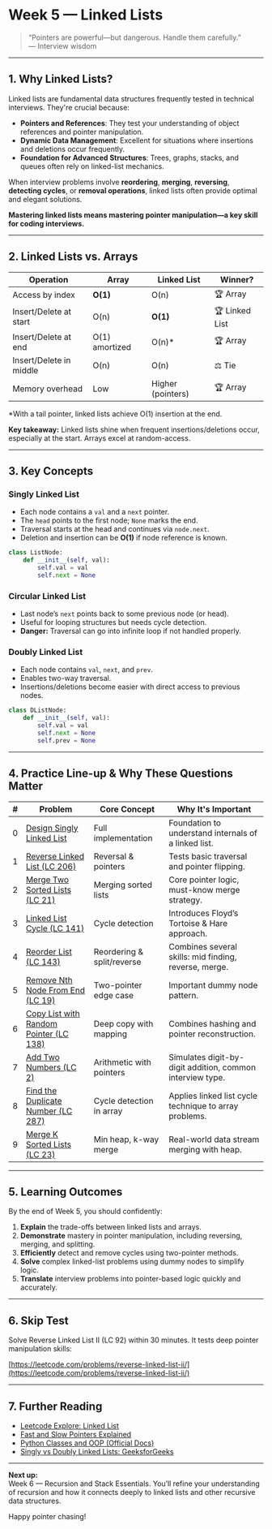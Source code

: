 # Week 5 — Linked Lists

> “Pointers are powerful—but dangerous. Handle them carefully.”\
> — Interview wisdom

---

## 1. Why Linked Lists?

Linked lists are fundamental data structures frequently tested in technical interviews. They're crucial because:

- **Pointers and References**: They test your understanding of object references and pointer manipulation.
- **Dynamic Data Management**: Excellent for situations where insertions and deletions occur frequently.
- **Foundation for Advanced Structures**: Trees, graphs, stacks, and queues often rely on linked-list mechanics.

When interview problems involve **reordering**, **merging**, **reversing**, **detecting cycles**, or **removal operations**, linked lists often provide optimal and elegant solutions.

**Mastering linked lists means mastering pointer manipulation—a key skill for coding interviews.**

---

## 2. Linked Lists vs. Arrays

| Operation               | Array          | Linked List       | Winner?        |
| ----------------------- | -------------- | ----------------- | -------------- |
| Access by index         | **O(1)**       | O(n)              | 🏆 Array       |
| Insert/Delete at start  | O(n)           | **O(1)**          | 🏆 Linked List |
| Insert/Delete at end    | O(1) amortized | O(n)\*            | 🏆 Array       |
| Insert/Delete in middle | O(n)           | O(n)              | ⚖️ Tie         |
| Memory overhead         | Low            | Higher (pointers) | 🏆 Array       |

\*With a tail pointer, linked lists achieve O(1) insertion at the end.

**Key takeaway:** Linked lists shine when frequent insertions/deletions occur, especially at the start. Arrays excel at random-access.

---

## 3. Key Concepts

### Singly Linked List

- Each node contains a `val` and a `next` pointer.
- The `head` points to the first node; `None` marks the end.
- Traversal starts at the head and continues via `node.next`.
- Deletion and insertion can be **O(1)** if node reference is known.

```python
class ListNode:
    def __init__(self, val):
        self.val = val
        self.next = None
```

### Circular Linked List

- Last node’s `next` points back to some previous node (or head).
- Useful for looping structures but needs cycle detection.
- **Danger:** Traversal can go into infinite loop if not handled properly.

### Doubly Linked List

- Each node contains `val`, `next`, and `prev`.
- Enables two-way traversal.
- Insertions/deletions become easier with direct access to previous nodes.

```python
class DListNode:
    def __init__(self, val):
        self.val = val
        self.next = None
        self.prev = None
```

---

## 4. Practice Line-up & Why These Questions Matter

| # | Problem                                                                                                | Core Concept               | Why It's Important                                        |
| - | ------------------------------------------------------------------------------------------------------ | -------------------------- | --------------------------------------------------------- |
| 0 | [Design Singly Linked List](https://leetcode.com/problems/design-linked-list/)                         | Full implementation        | Foundation to understand internals of a linked list.      |
| 1 | [Reverse Linked List (LC 206)](https://leetcode.com/problems/reverse-linked-list/)                     | Reversal & pointers        | Tests basic traversal and pointer flipping.               |
| 2 | [Merge Two Sorted Lists (LC 21)](https://leetcode.com/problems/merge-two-sorted-lists/)                | Merging sorted lists       | Core pointer logic, must-know merge strategy.             |
| 3 | [Linked List Cycle (LC 141)](https://leetcode.com/problems/linked-list-cycle/)                         | Cycle detection            | Introduces Floyd’s Tortoise & Hare approach.              |
| 4 | [Reorder List (LC 143)](https://leetcode.com/problems/reorder-list/)                                   | Reordering & split/reverse | Combines several skills: mid finding, reverse, merge.     |
| 5 | [Remove Nth Node From End (LC 19)](https://leetcode.com/problems/remove-nth-node-from-end-of-list/)    | Two-pointer edge case      | Important dummy node pattern.                             |
| 6 | [Copy List with Random Pointer (LC 138)](https://leetcode.com/problems/copy-list-with-random-pointer/) | Deep copy with mapping     | Combines hashing and pointer reconstruction.              |
| 7 | [Add Two Numbers (LC 2)](https://leetcode.com/problems/add-two-numbers/)                               | Arithmetic with pointers   | Simulates digit-by-digit addition, common interview type. |
| 8 | [Find the Duplicate Number (LC 287)](https://leetcode.com/problems/find-the-duplicate-number/)         | Cycle detection in array   | Applies linked list cycle technique to array problems.    |
| 9 | [Merge K Sorted Lists (LC 23)](https://leetcode.com/problems/merge-k-sorted-lists/)                    | Min heap, k-way merge      | Real-world data stream merging with heap.                 |

---

## 5. Learning Outcomes

By the end of Week 5, you should confidently:

1. **Explain** the trade-offs between linked lists and arrays.
2. **Demonstrate** mastery in pointer manipulation, including reversing, merging, and splitting.
3. **Efficiently** detect and remove cycles using two-pointer methods.
4. **Solve** complex linked-list problems using dummy nodes to simplify logic.
5. **Translate** interview problems into pointer-based logic quickly and accurately.

---

## 6. Skip Test

Solve Reverse Linked List II (LC 92) within 30 minutes. It tests deep pointer manipulation skills:

[https://leetcode.com/problems/reverse-linked-list-ii/](https://leetcode.com/problems/reverse-linked-list-ii/)

---

## 7. Further Reading

- [Leetcode Explore: Linked List](https://leetcode.com/explore/learn/card/linked-list/)
- [Fast and Slow Pointers Explained](https://medium.com/@arifimran5/fast-and-slow-pointer-pattern-in-linked-list-43647869ac99)
- [Python Classes and OOP (Official Docs)](https://docs.python.org/3/tutorial/classes.html)
- [Singly vs Doubly Linked Lists: GeeksforGeeks](https://www.geeksforgeeks.org/doubly-linked-list/)

---

**Next up:**\
Week 6 — Recursion and Stack Essentials. You’ll refine your understanding of recursion and how it connects deeply to linked lists and other recursive data structures.

Happy pointer chasing!

